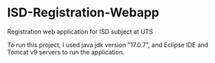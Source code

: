 # ISD-Registration-Webapp
Registration web application for ISD subject at UTS

To run this project, I used java jdk version "17.0.7", and Eclipse IDE and Tomcat v9 servers to run the application.
